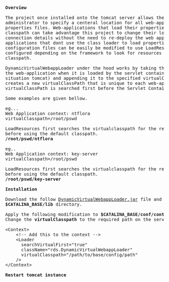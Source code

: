 <pre>
<b>Overview</b> 

The project once installed onto the tomcat server allows the tomcat
administrator to specify a centeral location for all web-applications
properties files. Web-applications that load their properties using the
classpath can take advantage this project to change their logging/database
connection details without the need to re-deploy the web application. Web-
applications that dont use the class loader to load properties files and or
configuration files can be easily be modified to use LoadResources or
configured depending on the framework to look for resources on the default
classpath.

DynamicVirtualWebappLoader under the hood works by taking the context-path of
the web-application when it is loaded by the servlet container (in this
situation tomcat) and appending it to the specified virtualClasspath. This
creates a new virtualClassPath that is unique to each web-application. The new
virtualClassPath is searched first before the Servlet Container classpath.

Some examples are given bellow.

eg... 
Web Application context: ntflora
virtualClasspath=/root/pswd

LoadResources first searches the virtualclasspath for the requested resource
before using the default classpath.
<b>/root/pswd/ntflora</b>

eg.. 
Web Application context: key-server
virtualClasspath=/root/pswd

LoadResources first searches the virtualclasspath for the requested resource
before using the default classpath.
<b>/root/pswd/key-server</b>

<b>Installation</b>

Download the follow <a href="browse/package/DynamicVirtualWebappLoader.jar?raw
">DynamicVirtualWebappLoader.jar</a> file and place it into your
<b>$CATALINA_BASE/lib</b> directory.

Apply the following modification to <b>$CATALINA_BASE/conf/context.xml</b>.
Change the <b>virtualClasspath</b> to the required path on the server.

&lt;Context>
    &lt;!-- Add this to the context -->
    &lt;Loader
      searchVirtualFirst="true" 
      className="rds.DynamicVirtualWebappLoader"
      virtualClasspath="/path/to/base/config/path"
    />
&lt;/Context>

<b>Restart tomcat instance</b>
</pre>

